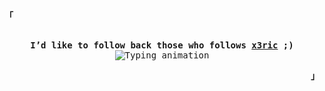 <!-- GitHub Profile -->
<div align="justify">
  <!-- Profile -->
  <p align="left"><strong><samp>「</samp></strong></p>
  <p align="center">
    <samp>
      <b>
        <br>
        I’d like to follow back those who follows <a href="https://github.com/x3ric">x3ric</a> ;)
      </b>
      <br>
      <img 
        src="https://readme-typing-svg.herokuapp.com?font=Iosevka&size=16&color=97a4e2&center=true&width=410&height=45&lines=Following+back+'probably'." 
        alt="Typing animation">
    </samp>
  </p>
  <p align="right"><strong><samp>」</samp></strong></p>
</div>
